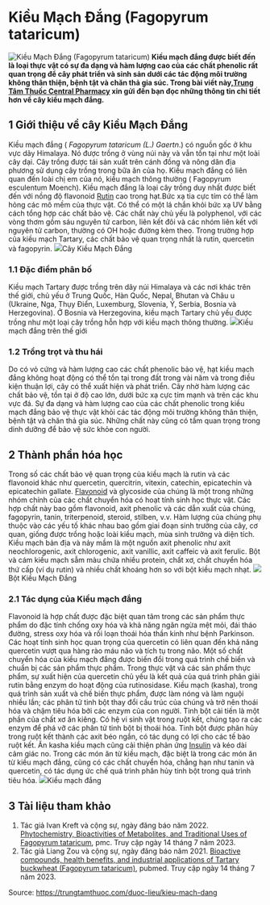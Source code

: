 # Kiều Mạch Đắng (Fagopyrum tataricum)

![Kiều Mạch Đắng \(Fagopyrum tataricum\)](https://trungtamthuoc.com/images/others/kieu-mach-dang-5-1174.jpg)
**Kiều mạch đắng được biết đến là loại thực vật có sự đa dạng và hàm lượng cao của các chất phenolic rất quan trọng để cây phát triển và sinh sản dưới các tác động môi trường không thân thiện, bệnh tật và chăn thả gia súc. Trong bài viết này,[Trung Tâm Thuốc Central Pharmacy](https://trungtamthuoc.com/ "Trung Tâm Thuốc Central Pharmacy") xin gửi đến bạn đọc những thông tin chi tiết hơn về cây kiều mạch đắng.**
##  1 Giới thiệu về cây Kiều Mạch Đắng
Kiều mạch đắng ( _Fagopyrum tataricum (L.) Gaertn_.) có nguồn gốc ở khu vực dãy Himalaya. Nó được trồng ở vùng núi này và vẫn tồn tại như một loài cây dại. Cây trồng được tái sản xuất trên cánh đồng và nông dân địa phương sử dụng cây trồng trong bữa ăn của họ. Kiều mạch đắng có liên quan đến loài chị em của nó, kiều mạch thông thường ( Fagopyrum esculentum Moench).
Kiều mạch đắng là loại cây trồng duy nhất được biết đến với nồng độ flavonoid [Rutin](https://trungtamthuoc.com/hoat-chat/rutin "Rutin") cao trong hạt.Bức xạ tia cực tím có thể làm hỏng các mô mềm của thực vật. Có thể có một lá chắn khỏi bức xạ UV bằng cách tổng hợp các chất bảo vệ. Các chất này chủ yếu là polyphenol, với các vòng thơm gồm sáu nguyên tử carbon, liên kết đôi và các nhóm liên kết với nguyên tử carbon, thường có OH hoặc đường kèm theo. Trong trường hợp của kiều mạch Tartary, các chất bảo vệ quan trọng nhất là rutin, quercetin và fagopyrin.
![](https://trungtamthuoc.com/images/item/kieu-mach-dang-1.jpg)Cây Kiều Mạch Đắng
### 1.1 Đặc điểm phân bố
Kiều mạch Tartary được trồng trên dãy núi Himalaya và các nơi khác trên thế giới, chủ yếu ở Trung Quốc, Hàn Quốc, Nepal, Bhutan và Châu u (Ukraine, Nga, Thụy Điển, Luxemburg, Slovenia, Ý, Serbia, Bosnia và Herzegovina). Ở Bosnia và Herzegovina, kiều mạch Tartary chủ yếu được trồng như một loại cây trồng hỗn hợp với kiều mạch thông thường.
![](https://trungtamthuoc.com/images/item/kieu-mach-dang-2.jpg)Kiều mạch đắng trên thế giới
### 1.2 Trồng trọt và thu hái
Do có vỏ cứng và hàm lượng cao các chất phenolic bảo vệ, hạt kiều mạch đắng không hoạt động có thể tồn tại trong đất trong vài năm và trong điều kiện thuận lợi, cây có thể xuất hiện và phát triển. Cây nhờ hàm lượng các chất bảo vệ, tồn tại ở độ cao lớn, dưới bức xạ cực tím mạnh và trên các khu vực đá. Sự đa dạng và hàm lượng cao của các chất phenolic trong kiều mạch đắng bảo vệ thực vật khỏi các tác động môi trường không thân thiện, bệnh tật và chăn thả gia súc. Những chất này cũng có tầm quan trọng trong dinh dưỡng để bảo vệ sức khỏe con người.
##  2 Thành phần hóa học
Trong số các chất bảo vệ quan trọng của kiều mạch là rutin và các flavonoid khác như quercetin, quercitrin, vitexin, catechin, epicatechin và epicatechin gallate.
[Flavonoid](https://trungtamthuoc.com/hoat-chat/flavonoid "Flavonoid") và glycoside của chúng là một trong những nhóm chính của các chất chuyển hóa có hoạt tính sinh học thực vật. Các hợp chất này bao gồm flavonoid, axit phenolic và các dẫn xuất của chúng, fagopyrin, tanin, triterpenoid, steroid, stilben, v.v. Hàm lượng của chúng phụ thuộc vào các yếu tố khác nhau bao gồm giai đoạn sinh trưởng của cây, cơ quan, giống được trồng hoặc loài kiều mạch, mùa sinh trưởng và diện tích.
Kiều mạch bản địa và nảy mầm là một nguồn axit phenolic như axit neochlorogenic, axit chlorogenic, axit vanillic, axit caffeic và axit ferulic.
Bột và cám kiều mạch sẫm màu chứa nhiều protein, chất xơ, chất chuyển hóa thứ cấp (ví dụ rutin) và nhiều chất khoáng hơn so với bột kiều mạch nhạt.
![](https://trungtamthuoc.com/images/item/kieu-mach-dang-3.jpg)Bột Kiều Mạch Đắng
### 2.1 Tác dụng của Kiều mạch đắng
Flavonoid là hợp chất được đặc biệt quan tâm trong các sản phẩm thực phẩm do đặc tính chống oxy hóa và khả năng ngăn ngừa mệt mỏi, đái tháo đường, stress oxy hóa và rối loạn thoái hóa thần kinh như bệnh Parkinson. 
Các hoạt tính sinh học quan trọng của quercetin có liên quan đến khả năng quercetin vượt qua hàng rào máu não và tích tụ trong não. 
Một số chất chuyển hóa của kiều mạch đắng được biến đổi trong quá trình chế biến và chuẩn bị các sản phẩm thực phẩm. Trong thực vật và các sản phẩm thực phẩm, sự xuất hiện của quercetin chủ yếu là kết quả của quá trình phân giải rutin bằng enzym do hoạt động của rutinosidase.
Kiều mạch (kasha), trong quá trình sản xuất và chế biến thực phẩm, được làm nóng và làm nguội nhiều lần; các phân tử tinh bột thay đổi cấu trúc của chúng và trở nên thoái hóa và chậm tiêu hóa bởi các enzym của con người. 
Tinh bột cải tiến là một phần của chất xơ ăn kiêng. Có hệ vi sinh vật trong ruột kết, chúng tạo ra các enzym để phá vỡ các phân tử tinh bột bị thoái hóa. Tinh bột được phân hủy trong ruột kết thành các axit béo ngắn, có tác dụng có lợi cho các tế bào ruột kết. 
Ăn kasha kiều mạch cũng cải thiện phản ứng [Insulin](https://trungtamthuoc.com/hoat-chat/insulin "Insulin") và kéo dài cảm giác no. Trong các món ăn từ kiều mạch, đặc biệt là trong các món ăn từ kiều mạch đắng, cũng có các chất chuyển hóa, chẳng hạn như tanin và quercetin, có tác dụng ức chế quá trình phân hủy tinh bột trong quá trình tiêu hóa.
![](https://trungtamthuoc.com/images/item/kieu-mach-dang-4.jpg)Kiều mạch đắng
##  3 Tài liệu tham khảo
  1. Tác giả Ivan Kreft và cộng sự, ngày đăng báo năm 2022. [Phytochemistry, Bioactivities of Metabolites, and Traditional Uses of Fagopyrum tataricum](https://www.ncbi.nlm.nih.gov/pmc/articles/PMC9611693/), pmc. Truy cập ngày 14 tháng 7 năm 2023.
  2. Tác giả Liang Zou và cộng sự, ngày đăng báo năm 2021. [Bioactive compounds, health benefits, and industrial applications of Tartary buckwheat (Fagopyrum tataricum)](https://www.tandfonline.com/doi/full/10.1080/10408398.2020.1847027?src=recsys), pubmed. Truy cập ngày 14 tháng 7 năm 2023.




Source: https://trungtamthuoc.com/duoc-lieu/kieu-mach-dang